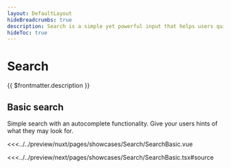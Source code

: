 ```yaml
---
layout: DefaultLayout
hideBreadcrumbs: true
description: Search is a simple yet powerful input that helps users quickly find products in your shop.
hideToc: true
---
```


# Search

{{ $frontmatter.description }}

## Basic search

Simple search with an autocomplete functionality. Give your users hints of what they may look for.

<Showcase showcase-name="Search/SearchBasic" style="min-height: 350px">

<!-- vue -->
<<<../../preview/nuxt/pages/showcases/Search/SearchBasic.vue
<!-- end vue -->
<!-- react -->
<<<../../preview/next/pages/showcases/Search/SearchBasic.tsx#source
<!-- end react -->

</Showcase>
